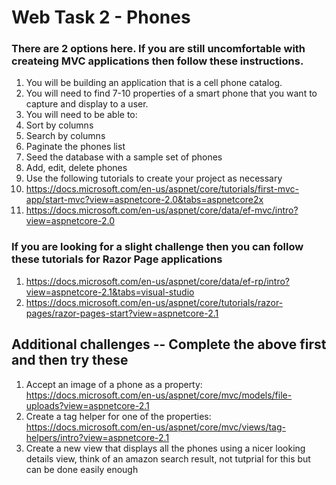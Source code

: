 # Web Task 2 - Phones

### There are 2 options here. If you are still uncomfortable with createing MVC applications then follow these instructions.

1. You will be building an application that is a cell phone catalog. 
2. You will need to find 7-10 properties of a smart phone that you want to capture and display to a user.
3. You will need to be able to:
  1. Sort by columns
  2. Search by columns
  3. Paginate the phones list
  4. Seed the database with a sample set of phones
  5. Add, edit, delete phones
4. Use the following tutorials to create your project as necessary
  1. https://docs.microsoft.com/en-us/aspnet/core/tutorials/first-mvc-app/start-mvc?view=aspnetcore-2.0&tabs=aspnetcore2x
  2. https://docs.microsoft.com/en-us/aspnet/core/data/ef-mvc/intro?view=aspnetcore-2.0

### If you are looking for a slight challenge then you can follow these tutorials for Razor Page applications
1. https://docs.microsoft.com/en-us/aspnet/core/data/ef-rp/intro?view=aspnetcore-2.1&tabs=visual-studio
2. https://docs.microsoft.com/en-us/aspnet/core/tutorials/razor-pages/razor-pages-start?view=aspnetcore-2.1

## Additional challenges -- Complete the above first and then try these
1. Accept an image of a phone as a property: https://docs.microsoft.com/en-us/aspnet/core/mvc/models/file-uploads?view=aspnetcore-2.1
2. Create a tag helper for one of the properties: https://docs.microsoft.com/en-us/aspnet/core/mvc/views/tag-helpers/intro?view=aspnetcore-2.1
3. Create a new view that displays all the phones using a nicer looking details view, think of an amazon search result, not tutprial for this but can be done easily enough

